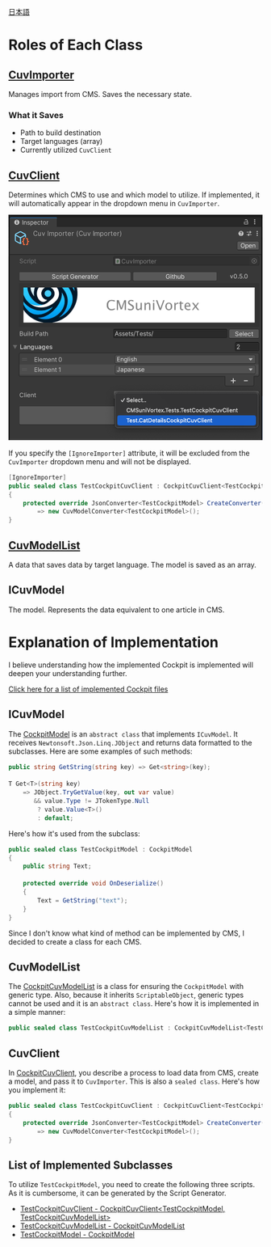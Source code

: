 [日本語](RelationshipsBetweenClasses_jp.md)

# Roles of Each Class

## [CuvImporter](https://github.com/IShix-g/CMSuniVortex/blob/main/Packages/CMSuniVortex/Runtime/CuvImporter.cs)

Manages import from CMS. Saves the necessary state.

### What it Saves

- Path to build destination
- Target languages (array)
- Currently utilized `CuvClient`

## [CuvClient](https://github.com/IShix-g/CMSuniVortex/blob/main/Packages/CMSuniVortex/Runtime/CuvClient.cs)

Determines which CMS to use and which model to utilize. If implemented, it will automatically appear in the dropdown menu in `CuvImporter`.

<img src="assets/select_client.png" width="600"/>

If you specify the `[IgnoreImporter]` attribute, it will be excluded from the `CuvImporter` dropdown menu and will not be displayed.

```csharp
[IgnoreImporter]
public sealed class TestCockpitCuvClient : CockpitCuvClient<TestCockpitModel, TestCockpitCuvModelList>
{
    protected override JsonConverter<TestCockpitModel> CreateConverter()
        => new CuvModelConverter<TestCockpitModel>();
}

```

## [CuvModelList<T>](https://github.com/IShix-g/CMSuniVortex/blob/main/Packages/CMSuniVortex/Runtime/CuvModelList.cs)

A data that saves data by target language. The model is saved as an array.

## ICuvModel

The model. Represents the data equivalent to one article in CMS.

# Explanation of Implementation

I believe understanding how the implemented Cockpit is implemented will deepen your understanding further.

[Click here for a list of implemented Cockpit files](https://github.com/IShix-g/CMSuniVortex/tree/main/Packages/CMSuniVortex/Runtime/Clients/Cockpit)

## ICuvModel

The [CockpitModel](https://github.com/IShix-g/CMSuniVortex/blob/main/Packages/CMSuniVortex/Runtime/Clients/Cockpit/CockpitModel.cs) is an `abstract class` that implements `ICuvModel`. It receives `Newtonsoft.Json.Linq.JObject` and returns data formatted to the subclasses. Here are some examples of such methods:

```csharp
public string GetString(string key) => Get<string>(key);

T Get<T>(string key)
    => JObject.TryGetValue(key, out var value)
       && value.Type != JTokenType.Null
        ? value.Value<T>()
        : default;
```

Here's how it's used from the subclass:

```csharp
public sealed class TestCockpitModel : CockpitModel
{
    public string Text;

    protected override void OnDeserialize()
    {
        Text = GetString("text");
    }
}
```

Since I don't know what kind of method can be implemented by CMS, I decided to create a class for each CMS.

## CuvModelList<T>

The [CockpitCuvModelList<T>](https://github.com/IShix-g/CMSuniVortex/blob/main/Packages/CMSuniVortex/Runtime/Clients/Cockpit/CockpitCuvModelList.cs) is a class for ensuring the `CockpitModel` with generic type. Also, because it inherits `ScriptableObject`, generic types cannot be used and it is an `abstract class`. Here's how it is implemented in a simple manner:

```csharp
public sealed class TestCockpitCuvModelList : CockpitCuvModelList<TestCockpitModel> {}
```

## CuvClient

In [CockpitCuvClient](https://github.com/IShix-g/CMSuniVortex/blob/main/Packages/CMSuniVortex/Runtime/Clients/Cockpit/CockpitCuvClient.cs), you describe a process to load data from CMS, create a model, and pass it to `CuvImporter`. This is also a `sealed class`. Here's how you implement it:

```csharp
public sealed class TestCockpitCuvClient : CockpitCuvClient<TestCockpitModel, TestCockpitCuvModelList>
{
    protected override JsonConverter<TestCockpitModel> CreateConverter()
        => new CuvModelConverter<TestCockpitModel>();
}
```

## List of Implemented Subclasses

To utilize `TestCockpitModel`, you need to create the following three scripts.
As it is cumbersome, it can be generated by the Script Generator.

- [TestCockpitCuvClient - CockpitCuvClient<TestCockpitModel, TestCockpitCuvModelList>](https://github.com/IShix-g/CMSuniVortex/blob/main/Packages/CMSuniVortex/Samples~/Import/Scripts/TestCockpitCuvClient.cs)
- [TestCockpitCuvModelList - CockpitCuvModelList<TestCockpitModel>](https://github.com/IShix-g/CMSuniVortex/blob/main/Packages/CMSuniVortex/Samples~/Import/Scripts/TestCockpitCuvModelList.cs)
- [TestCockpitModel - CockpitModel](https://github.com/IShix-g/CMSuniVortex/blob/main/Packages/CMSuniVortex/Samples~/Import/Scripts/TestCockpitModel.cs)